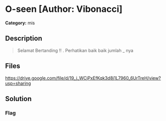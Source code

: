 # O-seen [Author: Vibonacci]

**Category:** mis
## Description
>Selamat Bertanding !!
.
Perhatikan baik baik jumlah _ nya

## Files

https://drive.google.com/file/d/19_j_WCjPxEfKqk3d8j1L7960_6UrTreH/view?usp=sharing

## Solution

### Flag

